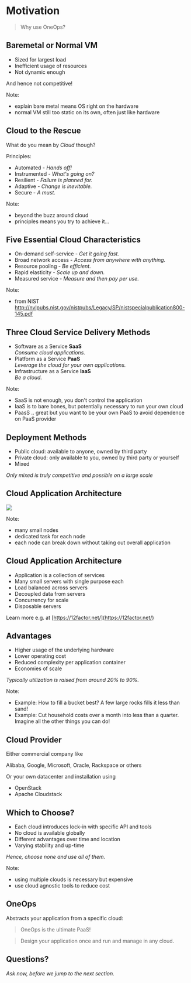 # Motivation

> Why use OneOps?

<!--- vertical -->

## Baremetal or Normal VM

- Sized for largest load
- Inefficient usage of resources
- Not dynamic enough

And hence not competitive!

Note: 
- explain bare metal means OS right on the hardware
- normal VM still too static on its own, often just like hardware 

<!--- vertical -->

## Cloud to the Rescue

What do you mean by _Cloud_ though?

Principles:

- <div>Automated - <em class="yellow">Hands off!</em></div> <!-- .element: class="fragment" -->
- <div>Instrumented - <em class="yellow">What's going on?</em></div> <!-- .element: class="fragment" -->
- <div>Resilient - <em class="yellow">Failure is planned for.</em></div> <!-- .element: class="fragment" -->
- <div>Adaptive - <em class="yellow">Change is inevitable.</em></div> <!-- .element: class="fragment" -->
- <div>Secure - <em class="yellow">A must.</em></div> <!-- .element: class="fragment" -->

Note:
- beyond the buzz around cloud
- principles means you try to achieve it...

<!--- vertical -->

## Five Essential Cloud Characteristics

- <div>On-demand self-service - <em class="yellow">Get it going fast.</em></div><!-- .element: class="fragment" -->
- <div>Broad network access - <em class="yellow">Access from anywhere with anything.</em></div> <!-- .element: class="fragment" -->
- <div>Resource pooling - <em class="yellow">Be efficient.</em></div> <!-- .element: class="fragment" -->
- <div>Rapid elasticity - <em class="yellow">Scale up and down.</em></div> <!-- .element: class="fragment" -->
- <div>Measured service - <em class="yellow">Measure and then pay per use.</em></div><!-- .element: class="fragment" -->

Note:
- from NIST http://nvlpubs.nist.gov/nistpubs/Legacy/SP/nistspecialpublication800-145.pdf

<!--- vertical -->

## Three Cloud Service Delivery Methods

- Software as a Service __SaaS__ <br><em class="yellow">Consume cloud applications.</em>
- Platform as a Service __PaaS__ <br><em class="yellow">Leverage the cloud for your own applications.</em>
- Infrastructure as a Service __IaaS__ <br><em class="yellow">Be a cloud.</em>

Note:
- SaaS is not enough, you don't control the application
- IaaS is to bare bones, but potentially necessary to run your own cloud
- PaasS .. great but you want to be your own PaaS to avoid dependence on PaaS provider

<!--- vertical -->

## Deployment Methods

- Public cloud: available to anyone, owned by third party <!-- .element: class="fragment" -->
- Private cloud: only available to you, owned by third party or yourself <!-- .element: class="fragment" -->
- Mixed <!-- .element: class="fragment" -->

<em class="yellow">Only mixed is truly competitive and possible on a large scale</em><!-- .element: class="fragment" -->

<!--- vertical -->

## Cloud Application Architecture

<img src="images/cloud-application-architecture.png" />

Note:
- many small nodes
- dedicated task for each node
- each node can break down without taking out overall application

<!--- vertical -->

## Cloud Application Architecture

- Application is a collection of services
- Many small servers with single purpose each
- Load balanced across servers
- Decoupled data from servers
- Concurrency for scale
- Disposable servers

Learn more e.g. at [https://12factor.net/](https://12factor.net/)

<!--- vertical -->

## Advantages

- Higher usage of the underlying hardware
- Lower operating cost
- Reduced complexity per application container
- Economies of scale

<em class="yellow">Typically utilization is raised from around 20% to 90%.</em>

Note:
- Example: How to fill a bucket best? A few large rocks fills it less than sand!
- Example: Cut household costs over a month into less than a quarter.
  Imagine all the other things you can do!

<!--- vertical -->

## Cloud Provider

Either commercial company like

Alibaba, Google, Microsoft, Oracle, Rackspace or others

Or your own datacenter and installation using

- OpenStack
- Apache Cloudstack

<!--- vertical -->

## Which to Choose?

- Each cloud introduces lock-in with specific API and tools
- No cloud is available globally
- Different advantages over time and location
- Varying stability and up-time

<em class="yellow">Hence, choose none and use all of them.</em>

Note:
- using multiple clouds is necessary but expensive
- use cloud agnostic tools to reduce cost

<!--- vertical -->

## OneOps

Abstracts your application from a specific cloud:

> OneOps is the ultimate PaaS!

> Design your application once and run and manage in any cloud.

<!--- vertical -->

## Questions?

<em class="yellow">Ask now, before we jump to the next section.</em>
